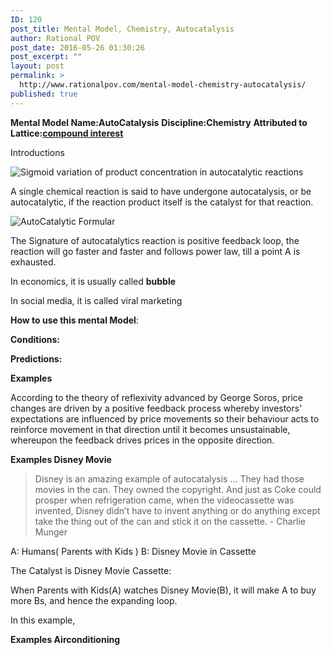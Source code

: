 ```yaml
---
ID: 120
post_title: Mental Model, Chemistry, Autocatalysis
author: Rational POV
post_date: 2016-05-26 01:30:26
post_excerpt: ""
layout: post
permalink: >
  http://www.rationalpov.com/mental-model-chemistry-autocatalysis/
published: true
---
```

**Mental Model Name:AutoCatalysis** 
**Discipline:Chemistry** 
**Attributed to Lattice:[compound interest](http://www.rationalpov.com/mental-modeldiscipline-mathematics-2/)**

Introductions

![Sigmoid variation of product concentration in autocatalytic reactions](https://upload.wikimedia.org/wikipedia/commons/5/55/Sigmoid_curve_for_an_autocatalytical_reaction.jpg)


A single chemical reaction is said to have undergone autocatalysis, or be autocatalytic, if the reaction product itself is the catalyst for that reaction.

![AutoCatalytic Formular](https://upload.wikimedia.org/math/f/2/1/f21663a5fc9d1dc7e51337b52223f48c.png)

The Signature of autocatalytics reaction is positive feedback loop, the reaction will go faster and faster and follows power law, till a point A is exhausted. 

In economics, it is usually called **bubble**

In social media, it is called viral marketing


**How to use this mental Model**:

**Conditions:**



**Predictions:**


**Examples**

According to the theory of reflexivity advanced by George Soros, price changes are driven by a positive feedback process whereby investors' expectations are influenced by price movements so their behaviour acts to reinforce movement in that direction until it becomes unsustainable, whereupon the feedback drives prices in the opposite direction.


**Examples Disney Movie**

> Disney is an amazing example of autocatalysis … They had those movies in the can. They owned the copyright. And just as Coke could prosper when refrigeration came, when the videocassette was invented, Disney didn’t have to invent anything or do anything except take the thing out of the can and stick it on the cassette. - Charlie Munger

A: Humans( Parents with Kids )
B: Disney Movie in Cassette

The Catalyst is Disney Movie Cassette:

When Parents with Kids(A) watches Disney Movie(B), it will make A to buy more Bs, and hence the expanding loop.


In this example,

**Examples Airconditioning**

